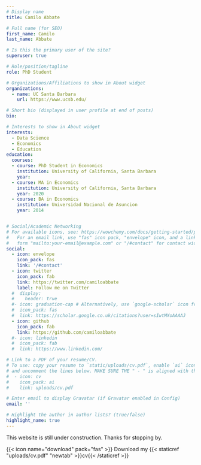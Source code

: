 ```yaml
---
# Display name
title: Camilo Abbate

# Full name (for SEO)
first_name: Camilo
last_name: Abbate

# Is this the primary user of the site?
superuser: true

# Role/position/tagline
role: PhD Student

# Organizations/Affiliations to show in About widget
organizations:
  - name: UC Santa Barbara
    url: https://www.ucsb.edu/

# Short bio (displayed in user profile at end of posts)
bio: 

# Interests to show in About widget
interests:
  - Data Science
  - Economics
  - Education
education:
  courses:
  - course: PhD Student in Economics
    institution: University of California, Santa Barbara
    year: 
  - course: MA in Economics
    institution: University of California, Santa Barbara
    year: 2020
  - course: BA in Economics
    institution: Universidad Nacional de Asuncion
    year: 2014


# Social/Academic Networking
# For available icons, see: https://wowchemy.com/docs/getting-started/page-builder/#icons
#   For an email link, use "fas" icon pack, "envelope" icon, and a link in the
#   form "mailto:your-email@example.com" or "/#contact" for contact widget.
social:
  - icon: envelope
    icon_pack: fas
    link: '/#contact'
  - icon: twitter
    icon_pack: fab
    link: https://twitter.com/camiloabbate
    label: Follow me on Twitter
  #  display:
  #    header: true
  #- icon: graduation-cap # Alternatively, use `google-scholar` icon from `ai` icon pack
  #  icon_pack: fas
  #  link: https://scholar.google.co.uk/citations?user=sIwtMXoAAAAJ
  - icon: github
    icon_pack: fab
    link: https://github.com/camiloabbate
  #- icon: linkedin
  #  icon_pack: fab
  #  link: https://www.linkedin.com/

# Link to a PDF of your resume/CV. 
# To use: copy your resume to `static/uploads/cv.pdf`, enable `ai` icons in `params.yaml`, 
# and uncomment the lines below. MAKE SURE THE " - " is aligned with the other ones like line 50 for example!
#  - icon: cv
#    icon_pack: ai
#    link: uploads/cv.pdf

# Enter email to display Gravatar (if Gravatar enabled in Config)
email: ''

# Highlight the author in author lists? (true/false)
highlight_name: true
---
```


This website is still under construction. Thanks for stopping by.

{{< icon name="download" pack="fas" >}} Download my {{< staticref "uploads/cv.pdf" "newtab" >}}cv{{< /staticref >}}
